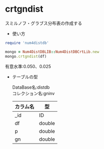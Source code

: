 crtgndist
=========
スミルノフ・グラブス分布表の作成する

* 使い方

```ruby
require 'num4distdb'

mongo = Num4DistDBLIB::Num4DistDBCrtLib.new
mongo.crtgndist(df)
```
有意水準:0.050、0.025

* テーブルの型

  DataBase名:distdb  
  コレクション名:gninv  

  |カラム名|型    |
  |-------|------|
  |_id    |ID    |
  |df     |double|
  |p      |double|
  |gn     |double|

